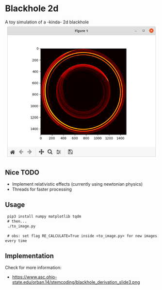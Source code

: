 # Blackhole 2d 
A toy simulation of a -kinda- 2d blackhole
![](screenshot.png)

Nice TODO
-----
* Implement relativistic effects (currently using newtonian physics)
* Threads for faster processing

Usage
-----

```
 pip3 install numpy matplotlib tqdm
 # then...
 ./to_image.py   

 # obs: set flag RE_CALCULATE=True inside <to_image.py> for new images every time
```

Implementation
-----
Check for more information:
 * https://www.asc.ohio-state.edu/orban.14/stemcoding/blackhole_derivation_slide3.png

